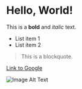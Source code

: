 # Hello, World!

This is a **bold** and _italic_ text.

- List item 1
- List item 2

> This is a blockquote.

[Link to Google](https://www.google.com)

![Image Alt Text](image-url.jpg)